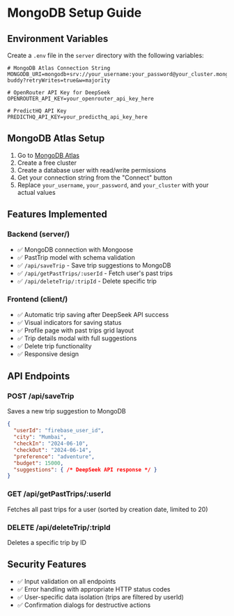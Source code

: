 # MongoDB Setup Guide

## Environment Variables

Create a `.env` file in the `server` directory with the following variables:

```env
# MongoDB Atlas Connection String
MONGODB_URI=mongodb+srv://your_username:your_password@your_cluster.mongodb.net/travel-buddy?retryWrites=true&w=majority

# OpenRouter API Key for DeepSeek
OPENROUTER_API_KEY=your_openrouter_api_key_here

# PredictHQ API Key
PREDICTHQ_API_KEY=your_predicthq_api_key_here
```

## MongoDB Atlas Setup

1. Go to [MongoDB Atlas](https://www.mongodb.com/atlas)
2. Create a free cluster
3. Create a database user with read/write permissions
4. Get your connection string from the "Connect" button
5. Replace `your_username`, `your_password`, and `your_cluster` with your actual values

## Features Implemented

### Backend (server/)
- ✅ MongoDB connection with Mongoose
- ✅ PastTrip model with schema validation
- ✅ `/api/saveTrip` - Save trip suggestions to MongoDB
- ✅ `/api/getPastTrips/:userId` - Fetch user's past trips
- ✅ `/api/deleteTrip/:tripId` - Delete specific trip

### Frontend (client/)
- ✅ Automatic trip saving after DeepSeek API success
- ✅ Visual indicators for saving status
- ✅ Profile page with past trips grid layout
- ✅ Trip details modal with full suggestions
- ✅ Delete trip functionality
- ✅ Responsive design

## API Endpoints

### POST /api/saveTrip
Saves a new trip suggestion to MongoDB
```json
{
  "userId": "firebase_user_id",
  "city": "Mumbai",
  "checkIn": "2024-06-10",
  "checkOut": "2024-06-14",
  "preference": "adventure",
  "budget": 15000,
  "suggestions": { /* DeepSeek API response */ }
}
```

### GET /api/getPastTrips/:userId
Fetches all past trips for a user (sorted by creation date, limited to 20)

### DELETE /api/deleteTrip/:tripId
Deletes a specific trip by ID

## Security Features

- ✅ Input validation on all endpoints
- ✅ Error handling with appropriate HTTP status codes
- ✅ User-specific data isolation (trips are filtered by userId)
- ✅ Confirmation dialogs for destructive actions 